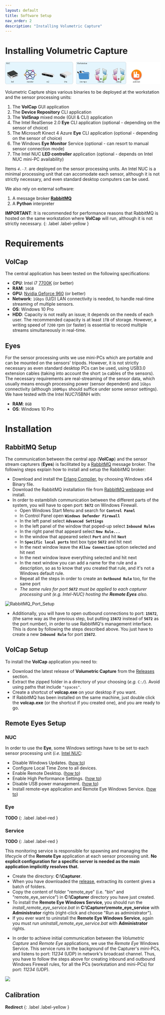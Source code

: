 ```yaml
---
layout: default
title: Software Setup
nav_order: 2
description: "Installing Volumetric Capture"
---
```

# Installing Volumetric Capture

![Installers](../assets/images/architecture/installation.jpg)

Volumetric Capture ships various binaries to be deployed at the workstation and the sensor processing units:

1. The **VolCap** GUI application
2. The **Device Repository** CLI application
3. The **VolSnap** mixed mode (GUI & CLI) application
4. The Intel RealSense 2.0 **Eye** CLI application (optional - depending on the sensor of choice)
5. The Microsoft Kinect 4 Azure **Eye** CLI application (optional - depending on the sensor of choice)
6. The Windows **Eye Monitor** Service (optional - can resort to manual sensor connection mode)
7. The Intel NUC **LED controller** application (optional - depends on Intel NUC mini-PC availability)

Items _`4.-7`._ are deployed on the sensor processing units.
An Intel NUC is a minimal processing unit that can accomodate each sensor, although it is not strictly necessary, and even standard desktop computers can be used.

We also rely on external software:

1. A message broker [**RabbitMQ**](https://www.rabbitmq.com/)
2. A **Python** interpreter

**IMPORTANT**: It is recommended for performance reasons that RabbitMQ is hosted on the same workstation where **VolCap** will run, although it is not strictly necessary.
{: .label .label-yellow }

# Requirements

## VolCap
The central application has been tested on the following specifications:

- **CPU**: Intel i7 [7700K](https://ark.intel.com/products/97129/Intel-Core-i7-7700K-Processor-8M-Cache-up-to-4_50-GHz) (or better)
- **RAM**: `16GB`
- **GPU**: [Nvidia Geforce 960](https://www.geforce.com/hardware/desktop-gpus/geforce-gtx-960) (or better)
- **Network**: `1Gbps` (U/D) LAN connectivity is needed, to handle real-time streaming of multiple sensors.
- **OS**: Windows 10 Pro
- **HDD**: Capacity is not really an issue; it depends on the needs of each user. The recommended capacity is at least `1TB` of storage. However, a writing speed of `7200` rpm (or faster) is essential to record multiple streams simultaneously in real-time.

## Eyes

For the sensor processing units we use mini-PCs which are portable and can be mounted on the sensors' tripods.
However, it is not strictly necessary as even standard desktop PCs can be used, using USB3.0 extension cables (taking into account the short `1m` cables of the sensors).
The necessary requirements are real-streaming of the sensor data, which usually means enough processing power (sensor dependent) and `1Gbps` connectivity (although `100Mbps` should suffice under some sensor settings).
We have tested with the Intel NUC7i5BNH with:
- **RAM**: `8GB`
- **OS**: Windows 10 Pro

# Installation

## RabbitMQ Setup

The communication between the central app (**VolCap**) and the sensor stream capturers (**Eyes**) is facilitated by a [RabbitMQ](https://www.rabbitmq.com/) message broker. 
The following steps explain how to install and setup the RabbitMQ broker:

* Download and install the [Erlang Compiler](http://www.erlang.org/downloads), by choosing Windows x64 Binary file.
* Download the RabbitMQ installation file from [RabbitMQ webpage](https://www.rabbitmq.com/download.html) and install.
* In order to estamblish communication between the different parts of the system, you will have to open port: **`5672`** on Windows Firewall.
    * Open Windows Start Menu and search for **`Control Panel`** 
    * In Control Panel open **`Windows Defender Firewall`**
    * In the left panel select **`Advanced Settings`**
    * In the left panel of the window that poped-up select **`Inbound Rules`**
    * In the right panel that appeard select **`New Rule...`**
    * In the window that appeared select **`Port`** and hit **`Next`**
    * In **`Specific local ports`** text box type **`5672`** and hit next
    * In the next window leave the **`Allow Connection`** option selected and hit next
    * In the next window leave everything selected and hit next
    * In the next window you can add a name for the rule and a description, so as to know that you created that rule, and it's not a Windows default rule. 
    * Repeat all the steps in order to create an **`Outbound Rule`** too, for the same port
    * *The same rules for port **`5672`** must be applied to each capturer processing unit (e.g. Intel-NUC) hosting the **Remote Eyes** also.*

![RabbitMQ_Port_Setup](../assets/images/2018-07-16_14-29-34.gif)

* Additionally, you will have to open outbound connections to port: **`15672`**, (the same way as the previous step, but putting **`15672`** instead of **`5672`** as the port number), in order to use RabbitMQ's management interface. 
This is done by following the steps described above. You just have to create a new **`Inbound Rule`** for port **`15672`**.

## VolCap Setup

To install the **VolCap** application you need to:

* Download the latest release of **Volumetric Capture** from the [Releases](https://github.com/VCL3D/VolumetricCapture/releases) section.
* Extract the zipped folder in a directory of your choosing (_e.g._ `C:/`). Avoid using paths that include `"spaces"`.
* Create a shortcut of **volcap.exe** on your desktop if you want.
* If RabbitMQ has been installed on the same machine, just double click the **volcap.exe** (or the shortcut if you created one), and you are ready to go.


## Remote Eyes Setup

### NUC

In order to use the **Eye**, some Windows settings have to be set to each sensor processing unit (_i.e._ [Intel NUC](https://www.intel.com/content/www/us/en/products/boards-kits/nuc.html):

* Disable Windows Updates. ([how to](https://www.windowscentral.com/how-stop-updates-installing-automatically-windows-10))
* Configure Local Time Zone to all devices.
* Enable Remote Desktop. ([how to](https://docs.microsoft.com/en-us/windows-server/remote/remote-desktop-services/clients/remote-desktop-allow-access))
* Enable High Performance Settings. ([how to](https://www.howtogeek.com/240840/should-you-use-the-balanced-power-saver-or-high-performance-power-plan-on-windows/))
* Disable USB power management. ([how to](https://www.windowscentral.com/how-prevent-windows-10-turning-usb-devices))
* Install remote-eye application and Remote Eye Windows Service. ([how to](https://github.com/VCL3D/VolumetricCapture/wiki/Remote-Service))

### Eye
**TODO**
{: .label .label-red }

### Service
**TODO**
{: .label .label-red }

This monitoring service is responsible for spawning and managing the lifecycle of the **Remote Eye** application at each sensor processing unit.
**No explicit configuration for a specific server is needed as the main application implicitly resolves that.** 

* Create the directory: **C:\Capturer**.
* When you have downloaded the [release](https://github.com/VCL3D/VolumetricCapture/releases), extracting its content gives a batch of folders.
* Copy the content of folder "remote_eye" (i.e. "bin" and "remote_eye_service") in **C:\Capturer** directory you have just created.
* To install the **Remote Eye Windows Service**, you should run the *install_remote_eye_service.bat* in **C:\Capturer\remote_eye_service** with **Administrator** rights (right-click and choose "Run as administrator").
* If you ever want to uninstall the **Remote Eye Windows Service**, again you must run *uninstall_remote_eye_service.bat* with **Administrator** rights.

<!--![](https://raw.githubusercontent.com/VCL3D/VolumetricCapture/master/doc/2018-07-16_13-53-07.gif)-->

* In order to achieve initial communication between the _Volumetric Capture_ and _Remote Eye_ applications, we use the _Remote Eye_ Windows Service. This service runs in the background of the Capturer's mini-PCs, and listens to port: *11234* (UDP)
in network's broadcast channel. Thus, you have to follow the steps above for creating inbound and outbound Windows Firewall rules, for all the PCs (workstation and mini-PCs) for port: *11234* (UDP). 

![](../assets/images/2018-07-16_14-54-43.gif)

## Calibration
**Redirect**
{: .label .label-yellow }


